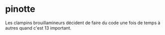 # pinotte
Les clampins brouillamineurs décident de faire du code une fois de temps à autres quand c'est 13 important.
